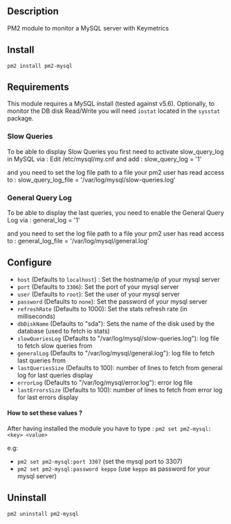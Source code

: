 ## Description

PM2 module to monitor a MySQL server with Keymetrics

## Install

`pm2 install pm2-mysql`

## Requirements

This module requires a MySQL install (tested against v5.6). Optionally, to monitor the DB disk Read/Write you will need `iostat` located in the `sysstat` package.

### Slow Queries

To be able to display Slow Queries you first need to activate slow_query_log in MySQL via :
Edit /etc/mysql/my.cnf and add : 
slow_query_log = '1'

and you need to set the log file path to a file your pm2 user has read access to : 
slow_query_log_file = '/var/log/mysql/slow-queries.log'

### General Query Log

To be able to display the last queries, you need to enable the General Query Log via :
general_log = '1'

and you need to set the log file path to a file your pm2 user has read access to : 
general_log_file = '/var/log/mysql/general.log'


## Configure

- `host` (Defaults to `localhost`) : Set the hostname/ip of your mysql server
- `port` (Defaults to `3306`): Set the port of your mysql server
- `user` (Defaults to `root`): Set the user of your mysql server
- `password` (Defaults to `none`): Set the password of your mysql server
- `refreshRate` (Defaults to 1000): Set the stats refresh rate (in milliseconds)
- `dbDiskName` (Defaults to "sda"): Sets the name of the disk used by the database (used to fetch io stats)
- `slowQueriesLog` (Defaults to "/var/log/mysql/slow-queries.log"): log file to fetch slow queries from
- `generalLog` (Defaults to "/var/log/mysql/general.log"): log file to fetch last queries from
- `lastQueriesSize` (Defaults to 100): number of lines to fetch from general log for last queries display
- `errorLog` (Defaults to "/var/log/mysql/error.log"): error log file
- `lastErrorsSize` (Defaults to 100): number of lines to fetch from error log for last errors display

#### How to set these values ?

 After having installed the module you have to type :
`pm2 set pm2-mysql:<key> <value>`

e.g: 
- `pm2 set pm2-mysql:port 3307` (set the mysql port to 3307)
- `pm2 set pm2-mysql:password keppo` (use `keppo` as password for your mysql server)

## Uninstall

`pm2 uninstall pm2-mysql`
